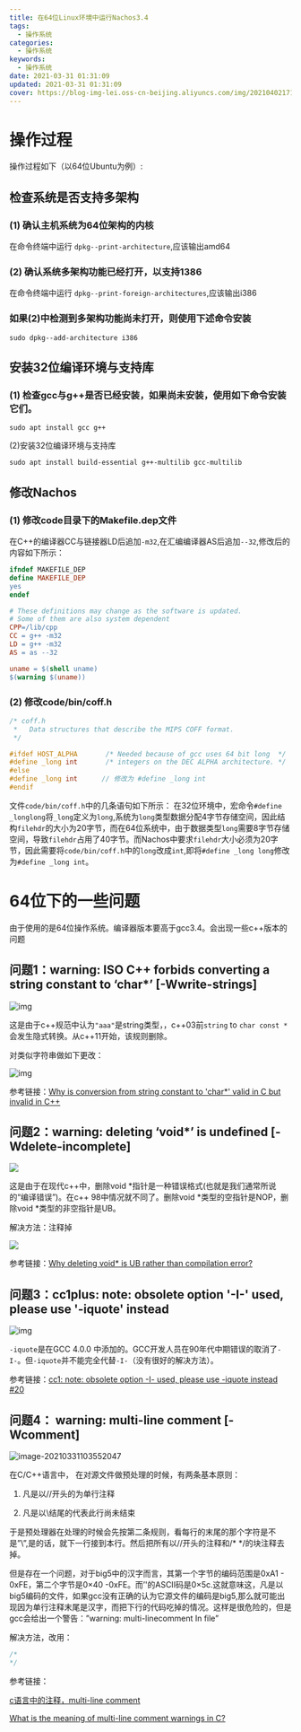 ```yaml
---
title: 在64位Linux环境中运行Nachos3.4
tags:
  - 操作系统
categories:
  - 操作系统
keywords:
  - 操作系统
date: 2021-03-31 01:31:09
updated: 2021-03-31 01:31:09
cover: https://blog-img-lei.oss-cn-beijing.aliyuncs.com/img/20210402171026.png
---
```


# 操作过程

操作过程如下（以64位Ubuntu为例）:

##  检查系统是否支持多架构

### (1) 确认主机系统为64位架构的内核

在命令终端中运行 `dpkg--print-architecture`,应该输出amd64

### (2) 确认系统多架构功能已经打开，以支持1386

在命令终端中运行 `dpkg--print-foreign-architectures`,应该输出i386

### 如果(2)中检测到多架构功能尚未打开，则使用下述命令安装

```shell
sudo dpkg--add-architecture i386
```

## 安装32位编译环境与支持库

### (1) 检查gcc与g++是否已经安装，如果尚未安装，使用如下命令安装它们。

```shell
sudo apt install gcc g++
```

(2)安装32位编译环境与支持库

```shell
sudo apt install build-essential g++-multilib gcc-multilib
```

## 修改Nachos

### (1) 修改code目录下的Makefile.dep文件

在C++的编译器CC与链接器LD后追加`-m32`,在汇编编译器AS后追加`--32`,修改后的内容如下所示：

```makefile
ifndef MAKEFILE_DEP
define MAKEFILE_DEP
yes
endef

# These definitions may change as the software is updated.
# Some of them are also system dependent
CPP=/lib/cpp
CC = g++ -m32
LD = g++ -m32
AS = as --32

uname = $(shell uname)
$(warning $(uname))
```

### (2) 修改code/bin/coff.h

```cpp
/* coff.h
 *   Data structures that describe the MIPS COFF format.
 */

#ifdef HOST_ALPHA		/* Needed because of gcc uses 64 bit long  */
#define _long int		/* integers on the DEC ALPHA architecture. */
#else
#define _long int      // 修改为 #define _long int
#endif
```

文件`code/bin/coff.h`中的几条语句如下所示：
在32位环境中，宏命令`#define _longlong`将`_long`定义为`long`,系统为`long`类型数据分配4字节存储空间，因此结构`filehdr`的大小为20字节，而在64位系统中，由于数据类型`long`需要8字节存储空间，导致`filehdr`占用了40字节。而Nachos中要求`filehdr`大小必须为20字节，因此需要将`code/bin/coff.h`中的`long`改成`int`,即将`#define _long long`修改为`#define _long int`。



# 64位下的一些问题

由于使用的是64位操作系统。编译器版本要高于gcc3.4。会出现一些c++版本的问题

## 问题1：warning: ISO C++ forbids converting a string constant to ‘char*’ [-Wwrite-strings]



![img](https://blog-img-lei.oss-cn-beijing.aliyuncs.com/img/image-20210331010106123.png)

这是由于c++规范中认为`"aaa"`是string类型，，c++03前`string` to `char const *`会发生隐式转换。从c++11开始，该规则删除。

对类似字符串做如下更改：

![img](https://blog-img-lei.oss-cn-beijing.aliyuncs.com/img/image-20210331010305677.png)

参考链接：[Why is conversion from string constant to 'char*' valid in C but invalid in C++](https://stackoverflow.com/questions/20944784/why-is-conversion-from-string-constant-to-char-valid-in-c-but-invalid-in-c)

## 问题2：warning: deleting ‘void*’ is undefined [-Wdelete-incomplete]

![](https://blog-img-lei.oss-cn-beijing.aliyuncs.com/img/image-20210331010427207.png)

这是由于在现代c++中，删除void *指针是一种错误格式(也就是我们通常所说的“编译错误”)。在c++ 98中情况就不同了。删除void *类型的空指针是NOP，删除void *类型的非空指针是UB。

解决方法：注释掉

![](https://blog-img-lei.oss-cn-beijing.aliyuncs.com/img/image-20210331011346542.png)

参考链接：[Why deleting void* is UB rather than compilation error?](https://stackoverflow.com/questions/50843120/why-deleting-void-is-ub-rather-than-compilation-error)

## 问题3：cc1plus: note: obsolete option '-I-' used, please use '-iquote' instead

![img](https://blog-img-lei.oss-cn-beijing.aliyuncs.com/img/image-20210331010654999.png)

`-iquote`是在GCC 4.0.0 中添加的。GCC开发人员在90年代中期错误的取消了`-I-`。但`-iquote`并不能完全代替`-I-`（没有很好的解决方法）。

参考链接：[cc1: note: obsolete option -I- used, please use -iquote instead #20](https://github.com/att/ast/issues/20)

## 问题4： warning: multi-line comment [-Wcomment]

![image-20210331103552047](https://blog-img-lei.oss-cn-beijing.aliyuncs.com/img/image-20210331103552047.png)

在C/C++语言中，
在对源文件做预处理的时候，有两条基本原则：

1. 凡是以//开头的为单行注释

2. 凡是以\结尾的代表此行尚未结束

于是预处理器在处理的时候会先按第二条规则，看每行的末尾的那个字符是不是”\”,是的话，就下一行接到本行。然后把所有以//开头的注释和/* */的块注释去掉。

但是存在一个问题，对于big5中的汉字而言，其第一个字节的编码范围是0xA1 - 0xFE，第二个字节是0×40 -0xFE。而’\'的ASCII码是0×5c.这就意味这，凡是以big5编码的文件，如果gcc没有正确的认为它源文件的编码是big5,那么就可能出现因为单行注释末尾是汉字，而把下行的代码吃掉的情况。这样是很危险的，但是gcc会给出一个警告：”warning: multi-linecomment In file”

解决方法，改用：

```cpp
/*
*/
```

参考链接：

[c语言中的注释，multi-line comment](https://blog.csdn.net/lyd0813/article/details/83023918)

[What is the meaning of multi-line comment warnings in C?](https://stackoverflow.com/questions/19105350/what-is-the-meaning-of-multi-line-comment-warnings-in-c)


